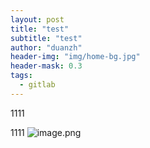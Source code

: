 ```yaml
---
layout: post
title: "test"
subtitle: "test"
author: "duanzh"
header-img: "img/home-bg.jpg"
header-mask: 0.3
tags:
  - gitlab
---
```


1111

1111
![image.png](../img/home-bg.jpg)
